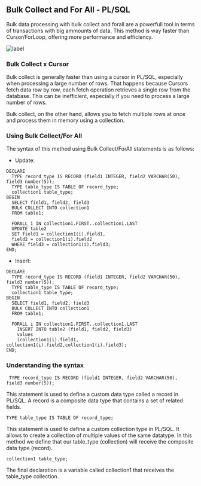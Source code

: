 ## Bulk Collect and For All - PL/SQL
Bulk data processing with bulk collect and forall are a powerfull tool in terms of transactions with big ammounts of data. This method is way faster than Cursor/ForLoop, offering more performance and efficiency. 

![label](https://img.shields.io/badge/Language-PLSQL-brightgreen)

### Bulk Collect x Cursor
Bulk collect is generally faster than using a cursor in PL/SQL, especially when processing a large number of rows. That happens because Cursors fetch data row by row, each fetch operation retrieves a single row from the database. This can be inefficient, especially if you need to process a large number of rows.

Bulk collect, on the other hand, allows you to fetch multiple rows at once and process them in memory using a collection. 

### Using Bulk Collect/For All

The syntax of this method using Bulk Collect/ForAll statements is as follows:

- Update:
```
DECLARE
  TYPE record_type IS RECORD (field1 INTEGER, field2 VARCHAR(50), field3 number(5));
  TYPE table_type IS TABLE OF record_type;
  collection1 table_type;
BEGIN
  SELECT field1, field2, field3
  BULK COLLECT INTO collection1
  FROM table1;  

  FORALL i IN collection1.FIRST..collection1.LAST
  UPDATE table2
  SET field1 = collection1(i).field1, 
  field2 = collection1(i).field2   
  WHERE field3 = collection1(i).field3;
END;
```

- Insert:
```
DECLARE
  TYPE record_type IS RECORD (field1 INTEGER, field2 VARCHAR(50), field3 number(5));
  TYPE table_type IS TABLE OF record_type;
  collection1 table_type;
BEGIN
  SELECT field1, field2, field3
  BULK COLLECT INTO collection1
  FROM table1;  

  FORALL i IN collection1.FIRST..collection1.LAST
    INSERT INTO table2 (field1, field2, field3) 
    values 
    (collection1(i).field1, collection1(i).field2,collection1(i).field3);
END;
```

### Understanding the syntax
```
 TYPE record_type IS RECORD (field1 INTEGER, field2 VARCHAR(50), field3 number(5));
```
This statement is used to define a custom data type called a record in PL/SQL. A record is a composite data type that contains a set of related fields. 

```
TYPE table_type IS TABLE OF record_type;
```
 This statement is used to define a custom collection type in PL/SQL. It allows to create a collection of multiple values of the same datatype. In this method we define that our table_type (collection) will receive the composite data type (record).

```
collection1 table_type;
```
The final declaration is a variable called collection1 that receives the table_type collection.



